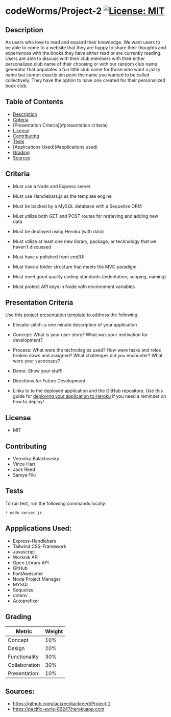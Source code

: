 
# codeWorms/Project-2 [![License: MIT](https://img.shields.io/badge/License-MIT-yellow.svg)](https://opensource.org/licenses/MIT)

## Description
As users who love to read and expand their knowledge. We want users to be able to come to a website that they are happy to share their thoughts and experiences with the books they have either read or are currently reading. Users are able to discuss with their club members with their either personalized club name of their choosing or with our random club name generator that populates a fun little club name for those who want a jazzy name but cannot exactly pin point the name you wanted to be called collectively. They have the option to have one created for their personalized book club.

## Table of Contents
* [Description](#description)
* [Criteria](#criteria)
* [Presentation Criteria](#presentation criteria)
* [License](#license)
* [Contributing](#contributing)
* [Tests](#tests)
* [Applications Used](#applications used)
* [Grading](#grading)
* [Sources](#sources)

## Criteria

* Must use a Node and Express server

* Must use Handlebars.js as the template engine

* Must be backed by a MySQL database with a Sequelize ORM

* Must utilize both GET and POST routes for retrieving and adding new data

* Must be deployed using Heroku (with data)

* Must utilize at least one new library, package, or technology that we haven’t discussed

* Must have a polished front end/UI

* Must have a folder structure that meets the MVC paradigm

* Must meet good quality coding standards (indentation, scoping, naming)

* Must protect API keys in Node with environment variables


## Presentation Criteria

Use this [project presentation template](https://docs.google.com/presentation/d/1_u8TKy5zW5UlrVQVnyDEZ0unGI2tjQPDEpA0FNuBKAw/edit?usp=sharing) to address the following: 

* Elevator pitch: a one minute description of your application

* Concept: What is your user story? What was your motivation for development?

* Process: What were the technologies used? How were tasks and roles broken down and assigned? What challenges did you encounter? What were your successes?

* Demo: Show your stuff!

* Directions for Future Development

* Links to to the deployed application and the GitHub repository. Use this guide for [deploying your application to Heroku](../04-Important/GitHubHerokuConnect.md) if you need a reminder on how to deploy!

## License

* MIT

## Contributing 

* Veronika Balakhovsky
* Vince Hart
* Jack Reed
* Samya Fiki

## Tests

To run test, run the following commands locally:

```
* node server.js 
```

## Appplications Used:
* Express-Handlebars
* Tailwind CSS-Framework
* Javascript
* Worknik API
* Open Library API
* GitHub
* FontAwesome
* Node Project Manager
* MYSQL
* Sequelize
* dotenv
* Autoprefixer

## Grading 

| Metric        | Weight | 
| ---           | ---    |
| Concept       | 10%    |
| Design        | 20%    |
| Functionality | 30%    |
| Collaboration | 30%    |
| Presentation  | 10%    |

## Sources:
* https://github.com/jackreedjackreed/Project-2
* https://pacific-eyrie-86247.herokuapp.com